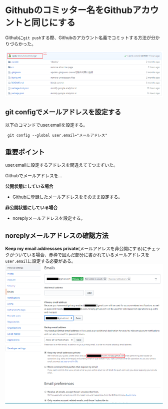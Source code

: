 # Githubのコミッター名をGithubアカウントと同じにする
Githubに`git push`する際、Githubのアカウント名義でコミットする方法が分かりづらかった。

![image1](./change-git-committer1.png)

## git configでメールアドレスを設定する
以下のコマンドでuser.emailを設定する。

` git config --global user.email="メールアドレス"`

## 重要ポイント
user.emailに設定するアドレスを間違えててつまずいた。

Githubでメールアドレスを…

**公開状態にしている場合**
- Githubに登録したメールアドレスをそのまま設定する。

**非公開状態にしている場合**
- noreplyメールアドレスを設定する。

## noreplyメールアドレスの確認方法
**Keep my email addressses private**(メールアドレスを非公開にする)にチェックがついている場合、赤枠で囲んだ部分に書かれているメールアドレスを`user.email`に設定する必要がある。
![image2](./change-git-committer2.png)